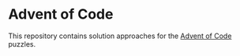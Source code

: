 # Advent of Code

This repository contains solution approaches for the [Advent of Code](https://adventofcode.com/) puzzles.
